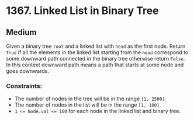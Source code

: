 # 1367. Linked List in Binary Tree

## Medium

Given a binary tree `root` and a linked list with `head` as the first node. Return `True` if all the elements in the
linked list starting from the `head` correspond to some downward path connected in the binary tree otherwise return
`False`. In this context downward path means a path that starts at some node and goes downwards.

### Constraints:

- The number of nodes in the tree will be in the range `[1, 2500]`.
- The number of nodes in the list will be in the range `[1, 100]`.
- `1 <= Node.val <= 100` for each node in the linked list and binary tree.
